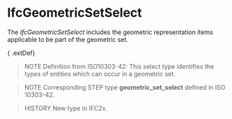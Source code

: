 # IfcGeometricSetSelect

The _IfcGeometricSetSelect_ includes the geometric representation items applicable to be part of the geometric set.

{ .extDef}
> NOTE  Definition from ISO10303-42:
> This select type identifies the types of entities which can occur in a geometric set.

> NOTE  Corresponding STEP type **geometric_set_select** defined in ISO 10303-42.

> HISTORY  New type in IFC2x.
